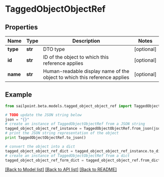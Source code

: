 # TaggedObjectObjectRef


## Properties
Name | Type | Description | Notes
------------ | ------------- | ------------- | -------------
**type** | **str** | DTO type | [optional] 
**id** | **str** | ID of the object to which this reference applies | [optional] 
**name** | **str** | Human-readable display name of the object to which this reference applies | [optional] 

## Example

```python
from sailpoint.beta.models.tagged_object_object_ref import TaggedObjectObjectRef

# TODO update the JSON string below
json = "{}"
# create an instance of TaggedObjectObjectRef from a JSON string
tagged_object_object_ref_instance = TaggedObjectObjectRef.from_json(json)
# print the JSON string representation of the object
print TaggedObjectObjectRef.to_json()

# convert the object into a dict
tagged_object_object_ref_dict = tagged_object_object_ref_instance.to_dict()
# create an instance of TaggedObjectObjectRef from a dict
tagged_object_object_ref_form_dict = tagged_object_object_ref.from_dict(tagged_object_object_ref_dict)
```
[[Back to Model list]](../README.md#documentation-for-models) [[Back to API list]](../README.md#documentation-for-api-endpoints) [[Back to README]](../README.md)


